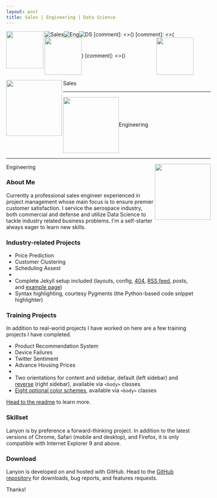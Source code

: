 ```yaml
---
layout: post
title: Sales | Engineering | Data Science
---
```

![Sales](/blog/public/power-of-the-handshake-.jpg)![Eng](/blog/public/electronics.jpg)![DS](/blog/public/datascience1.jpg)
[comment]: <>(<img align="left" width="100" height="100" src="/blog/public/power-of-the-handshake-.jpg">)
[comment]: <>(<img align="center" width="100" height="100" src="/blog/public/electronics.jpg">)
[comment]: <>(<img align="right" width="100" height="100" src="/blog/public/datascience1.jpg">)

<html>
	<head>
		<title>Aligning Images Horizontally</title>
	</head>
	<body>
		<div style="width:550">
			<p><img src="/blog/public/power-of-the-handshake-.jpg" width="150" height="150" align="left" />Sales</p>			<hr />			<p><img src="/blog/public/electronics.jpg" width="150" height="150" align="center" />Engineering</p>	      <hr />			<p><img src="/blog/public/datascience1.jpg" width="150" height="150" align="right" />Engineering</p>
		</div>
	</body>
</html>


### About Me

Currently a professional sales engineer experienced in project management whose main focus is to ensure premier customer satisfaction. I service the aerospace industry, both commercial and defense and utilize Data Science to tackle industry related business problems. I'm a self-starter always eager to learn new skills. 

### Industry-related Projects

* Price Prediction
* Customer Clustering
* Scheduling Assest
* 
* Complete Jekyll setup included (layouts, config, [404](/404), [RSS feed](/atom.xml), posts, and [example page](/about))
* Syntax highlighting, courtesy Pygments (the Python-based code snippet highlighter)

### Training Projects

In addition to real-world projects I have worked on here are a few training projects I have completed. 

* Product Recommendation System
* Device Failures
* Twitter Sentiment
* Advance Housing Prices
* 
* Two orientations for content and sidebar, default (left sidebar) and [reverse](https://github.com/poole/lanyon#reverse-layout) (right sidebar), available via `<body>` classes
* [Eight optional color schemes](https://github.com/poole/lanyon#themes), available via `<body>` classes

[Head to the readme](https://github.com/poole/lanyon#readme) to learn more.

### Skillset

Lanyon is by preference a forward-thinking project. In addition to the latest versions of Chrome, Safari (mobile and desktop), and Firefox, it is only compatible with Internet Explorer 9 and above.

### Download

Lanyon is developed on and hosted with GitHub. Head to the <a href="https://github.com/poole/lanyon">GitHub repository</a> for downloads, bug reports, and features requests.

Thanks!
